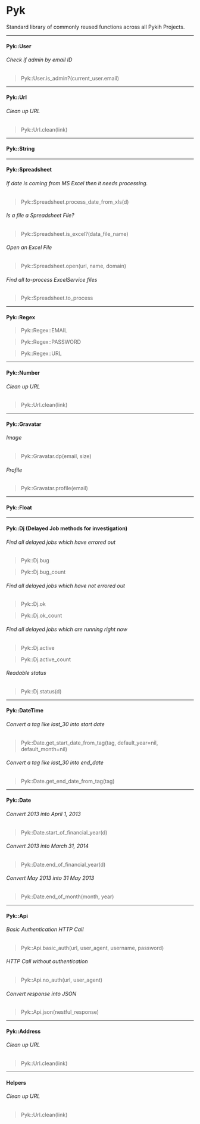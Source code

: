 # Pyk
Standard library of commonly reused functions across all Pykih Projects.

---------------------------------------

#### Pyk::User

###### Check if admin by email ID 
> Pyk::User.is_admin?(current_user.email)

---------------------------------------

#### Pyk::Url

###### Clean up URL
> Pyk::Url.clean(link)

---------------------------------------

#### Pyk::String

---------------------------------------

#### Pyk::Spreadsheet

###### If date is coming from MS Excel then it needs processing.
> Pyk::Spreadsheet.process_date_from_xls(d)

###### Is a file a Spreadsheet File?
> Pyk::Spreadsheet.is_excel?(data_file_name)

###### Open an Excel File
> Pyk::Spreadsheet.open(url, name, domain)

###### Find all to-process ExcelService files
> Pyk::Spreadsheet.to_process

---------------------------------------

#### Pyk::Regex

> Pyk::Regex::EMAIL

> Pyk::Regex::PASSWORD

> Pyk::Regex::URL

---------------------------------------

#### Pyk::Number

###### Clean up URL
> Pyk::Url.clean(link)

---------------------------------------

#### Pyk::Gravatar

###### Image
> Pyk::Gravatar.dp(email, size)

###### Profile
> Pyk::Gravatar.profile(email)

---------------------------------------

#### Pyk::Float

---------------------------------------

#### Pyk::Dj (Delayed Job methods for investigation)

###### Find all delayed jobs which have errored out
> Pyk::Dj.bug

> Pyk::Dj.bug_count

###### Find all delayed jobs which have not errored out
> Pyk::Dj.ok

> Pyk::Dj.ok_count

###### Find all delayed jobs which are running right now
> Pyk::Dj.active

> Pyk::Dj.active_count

###### Readable status
> Pyk::Dj.status(d)

---------------------------------------

#### Pyk::DateTime

###### Convert a tag like last_30 into start date
> Pyk::Date.get_start_date_from_tag(tag, default_year=nil, default_month=nil)

###### Convert a tag like last_30 into end_date
> Pyk::Date.get_end_date_from_tag(tag)

---------------------------------------

#### Pyk::Date

###### Convert 2013 into April 1, 2013
> Pyk::Date.start_of_financial_year(d)

###### Convert 2013 into March 31, 2014
> Pyk::Date.end_of_financial_year(d)

###### Convert May 2013 into 31 May 2013
> Pyk::Date.end_of_month(month, year)

---------------------------------------

#### Pyk::Api

###### Basic Authentication HTTP Call
> Pyk::Api.basic_auth(url, user_agent, username, password)

###### HTTP Call without authentication
> Pyk::Api.no_auth(url, user_agent)

###### Convert response into JSON
> Pyk::Api.json(nestful_response)

---------------------------------------

#### Pyk::Address

###### Clean up URL
> Pyk::Url.clean(link)

---------------------------------------

#### Helpers

###### Clean up URL
> Pyk::Url.clean(link)

